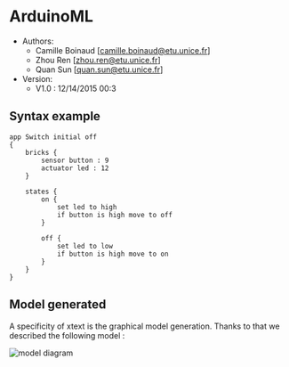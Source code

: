# ArduinoML

* Authors:
    * Camille Boinaud [[camille.boinaud@etu.unice.fr](mailto:camille.boinaud@etu.unice.fr)]    
    * Zhou Ren [[zhou.ren@etu.unice.fr](mailto:zhou.ren@etu.unice.fr)]
    * Quan Sun [[quan.sun@etu.unice.fr](mailto:quan.sun@etu.unice.fr)]
* Version:
    * V1.0 : 12/14/2015 00:3

## Syntax example
    
```
app Switch initial off 
{
	bricks {
		sensor button : 9
		actuator led : 12
	}
	
	states {
		on {
			set led to high
			if button is high move to off
		}
		
		off {
			set led to low
			if button is high move to on
		}
	}
}
```

## Model generated

A specificity of xtext is the graphical model generation. Thanks to that we described the following model :

![model diagram]("doc/model.png" "model diagram")  
  
